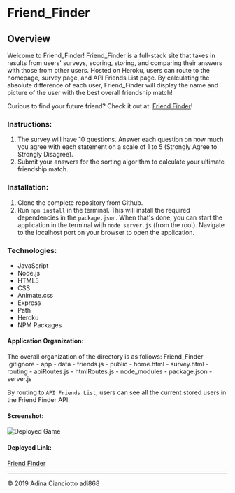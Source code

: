 # Friend_Finder

## Overview
Welcome to Friend_Finder! Friend_Finder is a full-stack site that takes in results from users' surveys, scoring, storing, and comparing their answers with those from other users. Hosted on Heroku, users can route to the homepage, survey page, and API Friends List page. By calculating the absolute difference of each user, Friend_Finder will display the name and picture of the user with the best overall friendship match!

Curious to find your future friend? Check it out at: [Friend Finder](https://friend-finder-adi868.herokuapp.com/)!

### Instructions:
1. The survey will have 10 questions. Answer each question on how much you agree with each statement on a scale of 1 to 5 (Strongly Agree to Strongly Disagree).
2. Submit your answers for the sorting algorithm to calculate your ultimate friendship match.

### Installation:
1. Clone the complete repository from Github.
2. Run `npm install` in the terminal. This will install the required dependencies in the `package.json`. When that's done, you can start the application in the terminal with `node server.js` (from the root). Navigate to the localhost port on your browser to open the application.

### Technologies:
* JavaScript
* Node.js
* HTML5
* CSS
* Animate.css
* Express
* Path
* Heroku
* NPM Packages

#### Application Organization:
The overall organization of the directory is as follows:
 Friend_Finder
    - .gitignore
    - app
      - data
        - friends.js
      - public
        - home.html
        - survey.html
      - routing
        - apiRoutes.js
        - htmlRoutes.js
    - node_modules
    - package.json
    - server.js
    
By routing to `API Friends List`, users can see all the current stored users in the Friend Finder API.

#### Screenshot:
![Deployed Game]()

#### Deployed Link: 
[Friend Finder](https://friend-finder-adi868.herokuapp.com/)

---
© 2019 Adina Cianciotto adi868
